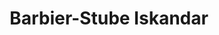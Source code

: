 ---
title: "Barbier-Stube Iskandar"
url: /bochum/barbier-stube-iskandar-herner-strasse/
shop: Friseur
---